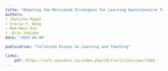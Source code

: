 ```yaml
---
title: "Adapting the Motivated Strategies for Learning Questionnaire for a Writing and Communication Program "
authors:
- Jhotisha Mugon 
- Gracia Y. Dong
- Nam-Hwui Kim
-  Erin Jobidon 
date: "2023-04-06"

publication: "Collected Essays on Learning and Teaching"

links:
    pdf: https://celt.uwindsor.ca/index.php/CELT/article/view/71403
---
```



 